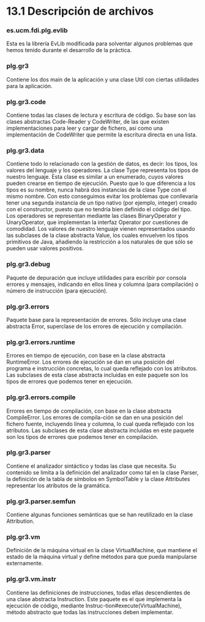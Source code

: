 # 13.1 Descripción de archivos

### es.ucm.fdi.plg.evlib

Esta es la librería EvLib modificada para solventar algunos problemas que hemos tenido durante el desarrollo de la práctica.


### plg.gr3

Contiene los dos main de la aplicación y una clase Util con ciertas utilidades para la aplicación.


### plg.gr3.code

Contiene todas las clases de lectura y escritura de código. Su base son las clases abstractas Code-Reader y CodeWriter, de las que existen implementaciones para leer y cargar de fichero, así como una implementación de CodeWriter que permite la escritura directa en una lista.


### plg.gr3.data

Contiene todo lo relacionado con la gestión de datos, es decir: los tipos, los valores del lenguaje y los operadores.
La clase Type representa los tipos de nuestro lenguaje. Esta clase es similar a un enumerado, cuyos valores pueden crearse en tiempo de ejecución. Puesto que lo que diferencia a los tipos es su nombre, nunca habrá dos instancias de la clase Type con el mismo nombre. Con esto conseguimos evitar los problemas que conllevaría tener una segunda instancia de un tipo nativo (por ejemplo, integer) creado con el constructor, puesto que no tendría bien definido el código del tipo.
Los operadores se representan mediante las clases BinaryOperator y UnaryOperator, que implementan la interfaz Operator por cuestiones de comodidad.
Los valores de nuestro lenguaje vienen representados usando las subclases de la clase abstracta Value, los cuales envuelven los tipos primitivos de Java, añadiendo la restricción a los naturales de que sólo se pueden usar valores positivos.


### plg.gr3.debug

Paquete de depuración que incluye utilidades para escribir por consola errores y mensajes, indicando en ellos línea y columna (para compilación) o número de instrucción (para ejecución).


### plg.gr3.errors

Paquete base para la representación de errores. Sólo incluye una clase abstracta Error, superclase de los errores de ejecución y compilación.


### plg.gr3.errors.runtime

Errores en tiempo de ejecución, con base en la clase abstracta RuntimeError. Los errores de ejecución se dan en una posición del programa e instrucción concretas, lo cual queda reflejado con los atributos. Las subclases de esta clase abstracta incluidas en este paquete son los tipos de errores que podemos tener en ejecución.


### plg.gr3.errors.compile

Errores en tiempo de compilación, con base en la clase abstracta CompileError. Los errores de compila-ción se dan en una posición del fichero fuente, incluyendo línea y columna, lo cual queda reflejado con los atributos. Las subclases de esta clase abstracta incluidas en este paquete son los tipos de errores que podemos tener en compilación.


### plg.gr3.parser

Contiene el analizador sintáctico y todas las clase que necesita. Su contenido se limita a la definición del analizador como tal en la clase Parser, la definición de la tabla de símbolos en SymbolTable y la clase Attributes representar los atributos de la gramática.


### plg.gr3.parser.semfun

Contiene algunas funciones semánticas que se han reutilizado en la clase Attribution.


### plg.gr3.vm

Definición de la máquina virtual en la clase VirtualMachine, que mantiene el estado de la máquina virtual y define métodos para que pueda manipularse externamente.


### plg.gr3.vm.instr

Contiene las definiciones de instrucciones, todas ellas descendientes de una clase abstracta Instruction. Este paquete es el que implementa la ejecución de código, mediante Instruc-tion#execute(VirtualMachine), método abstracto que todas las instrucciones deben implementar.














